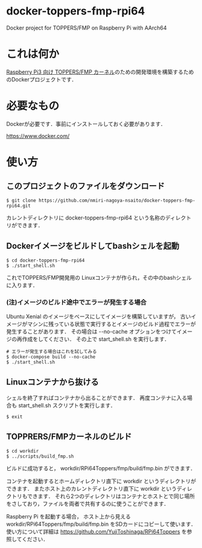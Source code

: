 # docker-toppers-fmp-rpi64
Docker project for TOPPERS/FMP on Raspberry Pi with AArch64

# これは何か
[Raspberry Pi3 向け TOPPERS/FMP カーネル](https://github.com/YujiToshinaga/RPi64Toppers)のための開発環境を構築するためのDockerプロジェクトです．

# 必要なもの

Dockerが必要です．事前にインストールしておく必要があります．

https://www.docker.com/

# 使い方

## このプロジェクトのファイルをダウンロード

```
$ git clone https://github.com/nmiri-nagoya-nsaito/docker-toppers-fmp-rpi64.git
```
カレントディレクトリに docker-toppers-fmp-rpi64 という名称のディレクトリができます．

## Dockerイメージをビルドしてbashシェルを起動

```
$ cd docker-toppers-fmp-rpi64
$ ./start_shell.sh
```
これでTOPPERS/FMP開発用の Linuxコンテナが作られ，その中のbashシェルに入ります．

### (注)イメージのビルド途中でエラーが発生する場合

Ubuntu Xenial のイメージをベースにしてイメージを構築していますが，
古いイメージがマシンに残っている状態で実行するとイメージのビルド過程でエラーが発生することがあります．
その場合は --no-cache オプションをつけてイメージの再作成をしてください．
その上で start_shell.sh を実行します．

```
# エラーが発生する場合はこれを試してみる
$ docker-compose build --no-cache
$ ./start_shell.sh
```

## Linuxコンテナから抜ける

シェルを終了すればコンテナから出ることができます．
再度コンテナに入る場合も start_shell.sh スクリプトを実行します．

```
$ exit
```

## TOPPRERS/FMPカーネルのビルド

```
$ cd workdir
$ ../scripts/build_fmp.sh
```

ビルドに成功すると， workdir/RPi64Toppers/fmp/build/fmp.bin ができます．

コンテナを起動するとホームディレクトリ直下に workdir というディレクトリができます．
またホスト上のカレントディレクトリ直下に workdir というディレクトリもできます．
それら2つのディレクトリはコンテナとホストとで同じ場所をさしており，ファイルを両者で共有するのに使うことができます．

Raspberry Pi を起動する場合， ホスト上から見える workdir/RPi64Toppers/fmp/build/fmp.bin をSDカードにコピーして使います．
使い方について詳細は https://github.com/YujiToshinaga/RPi64Toppers を参照してください．
